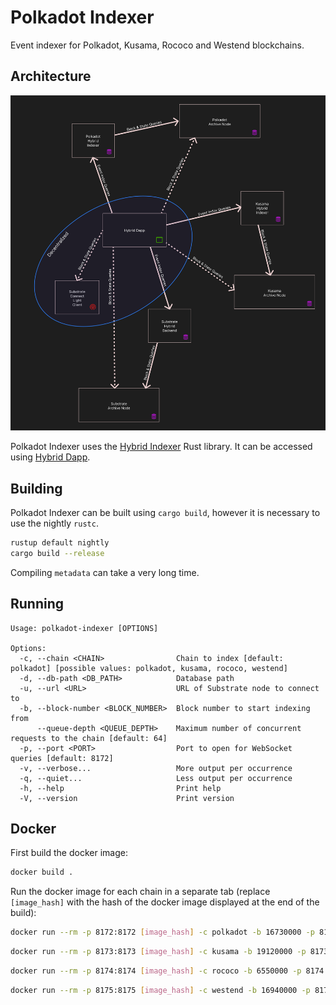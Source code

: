 # Polkadot Indexer

Event indexer for Polkadot, Kusama, Rococo and Westend blockchains.

## Architecture

![Hybrid Architecture](https://raw.githubusercontent.com/ethernomad/hybrid-diagram/main/hybrid.png)

Polkadot Indexer uses the [Hybrid Indexer](https://github.com/hybrid-explorer/hybrid-indexer) Rust library. It can be accessed using [Hybrid Dapp](https://github.com/hybrid-explorer/hybrid-dapp).

## Building

Polkadot Indexer can be built using `cargo build`, however it is necessary to use the nightly `rustc`.

```sh
rustup default nightly
cargo build --release
```

Compiling `metadata` can take a very long time.

## Running

```
Usage: polkadot-indexer [OPTIONS]

Options:
  -c, --chain <CHAIN>                Chain to index [default: polkadot] [possible values: polkadot, kusama, rococo, westend]
  -d, --db-path <DB_PATH>            Database path
  -u, --url <URL>                    URL of Substrate node to connect to
  -b, --block-number <BLOCK_NUMBER>  Block number to start indexing from
      --queue-depth <QUEUE_DEPTH>    Maximum number of concurrent requests to the chain [default: 64]
  -p, --port <PORT>                  Port to open for WebSocket queries [default: 8172]
  -v, --verbose...                   More output per occurrence
  -q, --quiet...                     Less output per occurrence
  -h, --help                         Print help
  -V, --version                      Print version
```

## Docker

First build the docker image:

```sh
docker build .
```

Run the docker image for each chain in a separate tab (replace `[image_hash]` with the hash of the docker image displayed at the end of the build):

```sh
docker run --rm -p 8172:8172 [image_hash] -c polkadot -b 16730000 -p 8172
```

```sh
docker run --rm -p 8173:8173 [image_hash] -c kusama -b 19120000 -p 8173
```
  
```sh
docker run --rm -p 8174:8174 [image_hash] -c rococo -b 6550000 -p 8174
```
  
```sh
docker run --rm -p 8175:8175 [image_hash] -c westend -b 16940000 -p 8175
```
